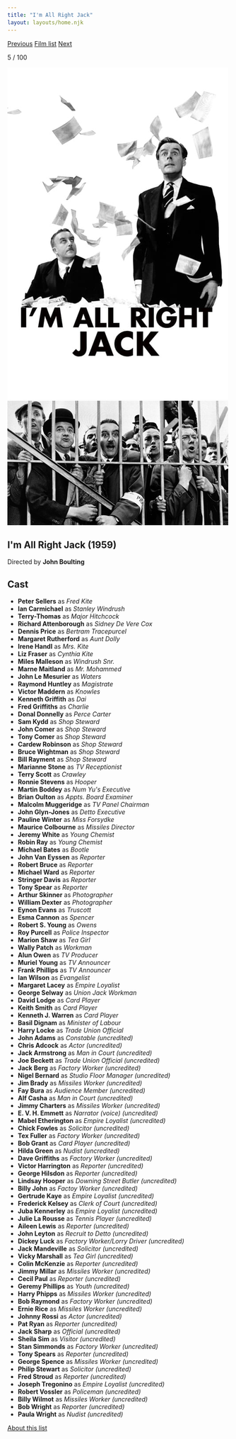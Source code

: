```yaml
---
title: "I'm All Right Jack"
layout: layouts/home.njk
---
```


<nav class="films">
  <a class="prev" href="../north-by-northwest">Previous</a>
  <a href="../">Film list</a>
  <a class="next" href="../la-dolce-vita">Next</a>
</nav>

<p>5 / 100</p>

<article class="film">
  <div class="backdrop-and-poster">
    <img class="poster" src="../films/posters/im-all-right-jack.jpg" alt="">
    <img class="backdrop" src="../films/backdrops/im-all-right-jack.jpg" alt="">
  </div>

  <h1>I'm All Right Jack (1959)</h1>

  <p class="director">
    Directed by <strong>John Boulting</strong>
  </p>


  <h2>
    Cast
  </h2>
  <ul>
    <li><strong>Peter Sellers</strong> as <em>Fred Kite</em></li>
<li><strong>Ian Carmichael</strong> as <em>Stanley Windrush</em></li>
<li><strong>Terry-Thomas</strong> as <em>Major Hitchcock</em></li>
<li><strong>Richard Attenborough</strong> as <em>Sidney De Vere Cox</em></li>
<li><strong>Dennis Price</strong> as <em>Bertram Tracepurcel</em></li>
<li><strong>Margaret Rutherford</strong> as <em>Aunt Dolly</em></li>
<li><strong>Irene Handl</strong> as <em>Mrs. Kite</em></li>
<li><strong>Liz Fraser</strong> as <em>Cynthia Kite</em></li>
<li><strong>Miles Malleson</strong> as <em>Windrush Snr.</em></li>
<li><strong>Marne Maitland</strong> as <em>Mr. Mohammed</em></li>
<li><strong>John Le Mesurier</strong> as <em>Waters</em></li>
<li><strong>Raymond Huntley</strong> as <em>Magistrate</em></li>
<li><strong>Victor Maddern</strong> as <em>Knowles</em></li>
<li><strong>Kenneth Griffith</strong> as <em>Dai</em></li>
<li><strong>Fred Griffiths</strong> as <em>Charlie</em></li>
<li><strong>Donal Donnelly</strong> as <em>Perce Carter</em></li>
<li><strong>Sam Kydd</strong> as <em>Shop Steward</em></li>
<li><strong>John Comer</strong> as <em>Shop Steward</em></li>
<li><strong>Tony Comer</strong> as <em>Shop Steward</em></li>
<li><strong>Cardew Robinson</strong> as <em>Shop Steward</em></li>
<li><strong>Bruce Wightman</strong> as <em>Shop Steward</em></li>
<li><strong>Bill Rayment</strong> as <em>Shop Steward</em></li>
<li><strong>Marianne Stone</strong> as <em>TV Receptionist</em></li>
<li><strong>Terry Scott</strong> as <em>Crawley</em></li>
<li><strong>Ronnie Stevens</strong> as <em>Hooper</em></li>
<li><strong>Martin Boddey</strong> as <em>Num Yu's Executive</em></li>
<li><strong>Brian Oulton</strong> as <em>Appts. Board Examiner</em></li>
<li><strong>Malcolm Muggeridge</strong> as <em>TV Panel Chairman</em></li>
<li><strong>John Glyn-Jones</strong> as <em>Detto Executive</em></li>
<li><strong>Pauline Winter</strong> as <em>Miss Forsydke</em></li>
<li><strong>Maurice Colbourne</strong> as <em>Missiles Director</em></li>
<li><strong>Jeremy White</strong> as <em>Young Chemist</em></li>
<li><strong>Robin Ray</strong> as <em>Young Chemist</em></li>
<li><strong>Michael Bates</strong> as <em>Bootle</em></li>
<li><strong>John Van Eyssen</strong> as <em>Reporter</em></li>
<li><strong>Robert Bruce</strong> as <em>Reporter</em></li>
<li><strong>Michael Ward</strong> as <em>Reporter</em></li>
<li><strong>Stringer Davis</strong> as <em>Reporter</em></li>
<li><strong>Tony Spear</strong> as <em>Reporter</em></li>
<li><strong>Arthur Skinner</strong> as <em>Photographer</em></li>
<li><strong>William Dexter</strong> as <em>Photographer</em></li>
<li><strong>Eynon Evans</strong> as <em>Truscott</em></li>
<li><strong>Esma Cannon</strong> as <em>Spencer</em></li>
<li><strong>Robert S. Young</strong> as <em>Owens</em></li>
<li><strong>Roy Purcell</strong> as <em>Police Inspector</em></li>
<li><strong>Marion Shaw</strong> as <em>Tea Girl</em></li>
<li><strong>Wally Patch</strong> as <em>Workman</em></li>
<li><strong>Alun Owen</strong> as <em>TV Producer</em></li>
<li><strong>Muriel Young</strong> as <em>TV Announcer</em></li>
<li><strong>Frank Phillips</strong> as <em>TV Announcer</em></li>
<li><strong>Ian Wilson</strong> as <em>Evangelist</em></li>
<li><strong>Margaret Lacey</strong> as <em>Empire Loyalist</em></li>
<li><strong>George Selway</strong> as <em>Union Jack Workman</em></li>
<li><strong>David Lodge</strong> as <em>Card Player</em></li>
<li><strong>Keith Smith</strong> as <em>Card Player</em></li>
<li><strong>Kenneth J. Warren</strong> as <em>Card Player</em></li>
<li><strong>Basil Dignam</strong> as <em>Minister of Labour</em></li>
<li><strong>Harry Locke</strong> as <em>Trade Union Official</em></li>
<li><strong>John Adams</strong> as <em>Constable (uncredited)</em></li>
<li><strong>Chris Adcock</strong> as <em>Actor (uncredited)</em></li>
<li><strong>Jack Armstrong</strong> as <em>Man in Court (uncredited)</em></li>
<li><strong>Joe Beckett</strong> as <em>Trade Union Official (uncredited)</em></li>
<li><strong>Jack Berg</strong> as <em>Factory Worker (uncredited)</em></li>
<li><strong>Nigel Bernard</strong> as <em>Studio Floor Manager (uncredited)</em></li>
<li><strong>Jim Brady</strong> as <em>Missiles Worker (uncredited)</em></li>
<li><strong>Fay Bura</strong> as <em>Audience Member (uncredited)</em></li>
<li><strong>Alf Casha</strong> as <em>Man in Court (uncredited)</em></li>
<li><strong>Jimmy Charters</strong> as <em>Missiles Worker (uncredited)</em></li>
<li><strong>E. V. H. Emmett</strong> as <em>Narrator (voice) (uncredited)</em></li>
<li><strong>Mabel Etherington</strong> as <em>Empire Loyalist (uncredited)</em></li>
<li><strong>Chick Fowles</strong> as <em>Solicitor (uncredited)</em></li>
<li><strong>Tex Fuller</strong> as <em>Factory Worker (uncredited)</em></li>
<li><strong>Bob Grant</strong> as <em>Card Player (uncredited)</em></li>
<li><strong>Hilda Green</strong> as <em>Nudist (uncredited)</em></li>
<li><strong>Dave Griffiths</strong> as <em>Factory Worker (uncredited)</em></li>
<li><strong>Victor Harrington</strong> as <em>Reporter (uncredited)</em></li>
<li><strong>George Hilsdon</strong> as <em>Reporter (uncredited)</em></li>
<li><strong>Lindsay Hooper</strong> as <em>Downing Street Butler (uncredited)</em></li>
<li><strong>Billy John</strong> as <em>Factoy Worker (uncredited)</em></li>
<li><strong>Gertrude Kaye</strong> as <em>Empire Loyalist (uncredited)</em></li>
<li><strong>Frederick Kelsey</strong> as <em>Clerk of Court (uncredited)</em></li>
<li><strong>Juba Kennerley</strong> as <em>Empire Loyalist (uncredited)</em></li>
<li><strong>Julie La Rousse</strong> as <em>Tennis Player (uncredited)</em></li>
<li><strong>Aileen Lewis</strong> as <em>Reporter (uncredited)</em></li>
<li><strong>John Leyton</strong> as <em>Recruit to Detto (uncredited)</em></li>
<li><strong>Dickey Luck</strong> as <em>Factory Worker/Lorry Driver (uncredited)</em></li>
<li><strong>Jack Mandeville</strong> as <em>Solicitor (uncredited)</em></li>
<li><strong>Vicky Marshall</strong> as <em>Tea Girl (uncredited)</em></li>
<li><strong>Colin McKenzie</strong> as <em>Reporter (uncredited)</em></li>
<li><strong>Jimmy Millar</strong> as <em>Missiles Worker (uncredited)</em></li>
<li><strong>Cecil Paul</strong> as <em>Reporter (uncredited)</em></li>
<li><strong>Geremy Phillips</strong> as <em>Youth (uncredited)</em></li>
<li><strong>Harry Phipps</strong> as <em>Missiles Worker (uncredited)</em></li>
<li><strong>Bob Raymond</strong> as <em>Factory Worker (uncredited)</em></li>
<li><strong>Ernie Rice</strong> as <em>Missiles Worker (uncredited)</em></li>
<li><strong>Johnny Rossi</strong> as <em>Actor (uncredited)</em></li>
<li><strong>Pat Ryan</strong> as <em>Reporter (uncredited)</em></li>
<li><strong>Jack Sharp</strong> as <em>Official (uncredited)</em></li>
<li><strong>Sheila Sim</strong> as <em>Visitor (uncredited)</em></li>
<li><strong>Stan Simmonds</strong> as <em>Factory Worker (uncredited)</em></li>
<li><strong>Tony Spears</strong> as <em>Reporter (uncredited)</em></li>
<li><strong>George Spence</strong> as <em>Missiles Worker (uncredited)</em></li>
<li><strong>Philip Stewart</strong> as <em>Solicitor (uncredited)</em></li>
<li><strong>Fred Stroud</strong> as <em>Reporter (uncredited)</em></li>
<li><strong>Joseph Tregonino</strong> as <em>Empire Loyalist (uncredited)</em></li>
<li><strong>Robert Vossler</strong> as <em>Policeman (uncredited)</em></li>
<li><strong>Billy Wilmot</strong> as <em>Missiles Worker (uncredited)</em></li>
<li><strong>Bob Wright</strong> as <em>Reporter (uncredited)</em></li>
<li><strong>Paula Wright</strong> as <em>Nudist (uncredited)</em></li>
  </ul>
</article>
<footer>
  <a href="../about">About this list</a>
</footer>
